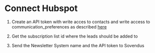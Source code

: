 # Connect Hubspot

1. Create an API token with write acces to contacts and write access to communication_preferences as described [here](https://developers.hubspot.com/docs/api/private-apps)

2. Get the subscription list id where the leads should be added to

3. Send the Newsletter System name and the API token to Sovendus
